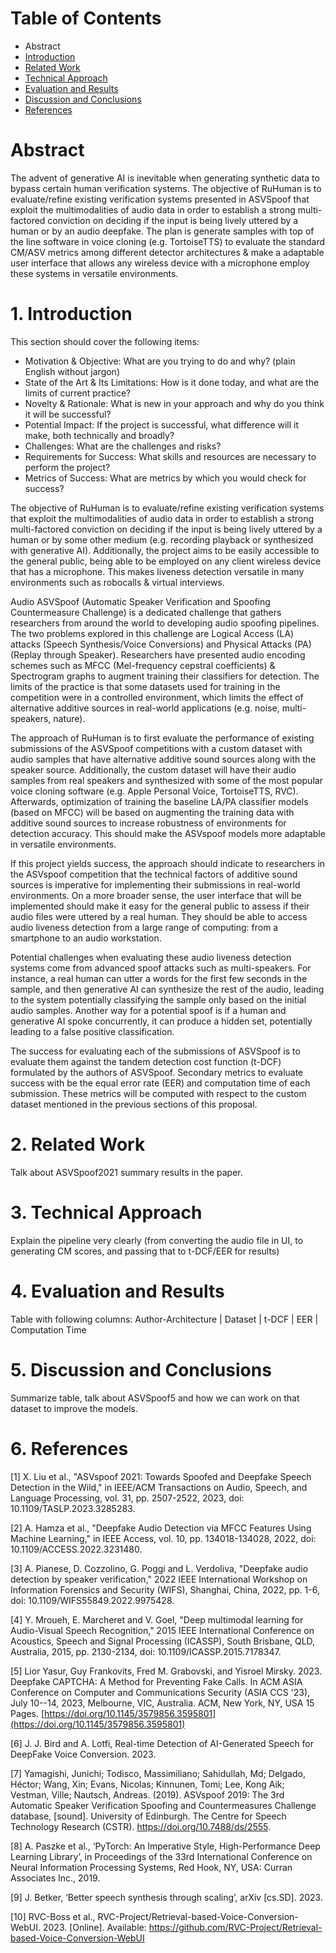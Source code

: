 # Table of Contents
* Abstract
* [Introduction](#1-introduction)
* [Related Work](#2-related-work)
* [Technical Approach](#3-technical-approach)
* [Evaluation and Results](#4-evaluation-and-results)
* [Discussion and Conclusions](#5-discussion-and-conclusions)
* [References](#6-references)

# Abstract
The advent of generative AI is inevitable when generating synthetic data to bypass certain human verification systems. The objective of RuHuman is to evaluate/refine existing verification systems presented in ASVSpoof that exploit the multimodalities of audio data in order to establish a strong multi-factored conviction on deciding if the input is being lively uttered by a human or by an audio deepfake. The plan is generate samples with top of the line software in voice cloning (e.g. TortoiseTTS) to evaluate the standard CM/ASV metrics among different detector architectures & make a adaptable user interface that allows any wireless device with a microphone employ these systems in versatile environments.

# 1. Introduction

This section should cover the following items:

* Motivation & Objective: What are you trying to do and why? (plain English without jargon)
* State of the Art & Its Limitations: How is it done today, and what are the limits of current practice?
* Novelty & Rationale: What is new in your approach and why do you think it will be successful?
* Potential Impact: If the project is successful, what difference will it make, both technically and broadly?
* Challenges: What are the challenges and risks?
* Requirements for Success: What skills and resources are necessary to perform the project?
* Metrics of Success: What are metrics by which you would check for success?

The objective of RuHuman is to evaluate/refine existing verification systems that exploit the multimodalities of audio data in order to establish a strong multi-factored conviction on deciding if the input is being lively uttered by a human or by some other medium (e.g. recording playback or synthesized with generative AI). Additionally, the project aims to be easily accessible to the general public, being able to be employed on any client wireless device that has a microphone. This makes liveness detection versatile in many environments such as robocalls & virtual interviews.

Audio ASVSpoof (Automatic Speaker Verification and Spoofing Countermeasure Challenge) is a dedicated challenge that gathers researchers from around the world to developing audio spoofing pipelines. The two problems explored in this challenge are Logical Access (LA) attacks (Speech Synthesis/Voice Conversions) and Physical Attacks (PA) (Replay through Speaker). Researchers have presented audio encoding schemes such as MFCC (Mel-frequency cepstral coefficients) & Spectrogram graphs to augment training their classifiers for detection. The limits of the practice is that some datasets used for training in the competition were in a controlled environment, which limits the effect of alternative additive sources in real-world applications (e.g. noise, multi-speakers, nature).

The approach of RuHuman is to first evaluate the performance of existing submissions of the ASVSpoof competitions with a custom dataset with audio samples that have alternative additive sound sources along with the speaker source. Additionally, the custom dataset will have their audio samples from real speakers and synthesized with some of the most popular voice cloning software (e.g. Apple Personal Voice, TortoiseTTS, RVC).  Afterwards, optimization of training the baseline LA/PA classifier models (based on MFCC) will be based on augmenting the training data with additive sound sources to increase robustness of environments for detection accuracy. This should make the ASVspoof models more adaptable in versatile environments.

If this project yields success, the approach should indicate to researchers in the ASVspoof competition that the technical factors of additive sound sources is imperative for implementing their submissions in real-world environments. On a more broader sense, the user interface that will be implemented should make it easy for the general public to assess if their audio files were uttered by a real human. They should be able to access audio liveness detection from a large range of computing: from a smartphone to an audio workstation.

Potential challenges when evaluating these audio liveness detection systems come from advanced spoof attacks such as multi-speakers. For instance, a real human can utter a words for the first few seconds in the sample, and then generative AI can synthesize the rest of the audio, leading to the system potentially classifying the sample only based on the initial audio samples. Another way for a potential spoof is if a human and  generative AI spoke concurrently, it can produce a hidden set, potentially leading to a false positive classification. 

The success for evaluating each of the submissions of ASVSpoof is to evaluate them against the tandem detection cost function (t-DCF) formulated by the authors of ASVSpoof. Secondary metrics to evaluate success with be the equal error rate (EER) and computation time of each submission. These metrics will be computed with respect to the custom dataset mentioned in the previous sections of this proposal.

# 2. Related Work

Talk about ASVSpoof2021 summary results in the paper.

# 3. Technical Approach

Explain the pipeline very clearly (from converting the audio file in UI, to generating CM scores, and passing that to t-DCF/EER for results)

# 4. Evaluation and Results

Table with following columns: Author-Architecture | Dataset | t-DCF | EER | Computation Time

# 5. Discussion and Conclusions

Summarize table, talk about ASVSpoof5 and how we can work on that dataset to improve the models.

# 6. References

[1] X. Liu et al., "ASVspoof 2021: Towards Spoofed and Deepfake Speech Detection in the Wild," in IEEE/ACM Transactions on Audio, Speech, and Language Processing, vol. 31, pp. 2507-2522, 2023, doi: 10.1109/TASLP.2023.3285283.

[2] A. Hamza et al., "Deepfake Audio Detection via MFCC Features Using Machine Learning," in IEEE Access, vol. 10, pp. 134018-134028, 2022, doi: 10.1109/ACCESS.2022.3231480.

[3] A. Pianese, D. Cozzolino, G. Poggi and L. Verdoliva, "Deepfake audio detection by speaker verification," 2022 IEEE International Workshop on Information Forensics and Security (WIFS), Shanghai, China, 2022, pp. 1-6, doi: 10.1109/WIFS55849.2022.9975428.

[4] Y. Mroueh, E. Marcheret and V. Goel, "Deep multimodal learning for Audio-Visual Speech Recognition," 2015 IEEE International Conference on Acoustics, Speech and Signal Processing (ICASSP), South Brisbane, QLD, Australia, 2015, pp. 2130-2134, doi: 10.1109/ICASSP.2015.7178347.

[5] Lior Yasur, Guy Frankovits, Fred M. Grabovski, and Yisroel Mirsky. 2023. Deepfake CAPTCHA: A Method for Preventing Fake Calls. In ACM ASIA Conference on Computer and Communications Security (ASIA CCS '23), July 10--14, 2023, Melbourne, VIC, Australia. ACM, New York, NY, USA 15 Pages. [https://doi.org/10.1145/3579856.3595801](https://doi.org/10.1145/3579856.3595801)

[6] J. J. Bird and A. Lotfi, Real-time Detection of AI-Generated Speech for DeepFake Voice Conversion. 2023.

[7] Yamagishi, Junichi; Todisco, Massimiliano; Sahidullah, Md; Delgado, Héctor; Wang, Xin; Evans, Nicolas; Kinnunen, Tomi; Lee, Kong Aik; Vestman, Ville; Nautsch, Andreas. (2019). ASVspoof 2019: The 3rd Automatic Speaker Verification Spoofing and Countermeasures Challenge database, [sound]. University of Edinburgh. The Centre for Speech Technology Research (CSTR). https://doi.org/10.7488/ds/2555.

[8] A. Paszke et al., ‘PyTorch: An Imperative Style, High-Performance Deep Learning Library’, in Proceedings of the 33rd International Conference on Neural Information Processing Systems, Red Hook, NY, USA: Curran Associates Inc., 2019.

[9] J. Betker, ‘Better speech synthesis through scaling’, arXiv [cs.SD]. 2023.

[10] RVC-Boss et al., RVC-Project/Retrieval-based-Voice-Conversion-WebUI. 2023. [Online]. Available: https://github.com/RVC-Project/Retrieval-based-Voice-Conversion-WebUI
